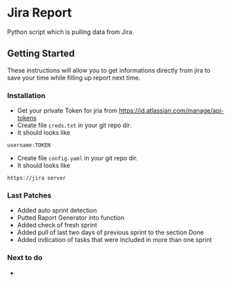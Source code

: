 # Jira Report

Python script which is pulling data from Jira.

## Getting Started

These instructions will allow you to get informations directly from jira to save your time while filling up report next time.

### Installation

* Get your private Token for jria from https://id.atlassian.com/manage/api-tokens
* Create file ``creds.txt`` in your git repo dir.
* It should looks like 
```
username:TOKEN
```
* Create file ``config.yaml`` in your git repo dir.
* It should looks like
```
https://jira server
```
### Last Patches

* Added auto sprint detection
* Putted Raport Generator into function
* Added check of fresh sprint
* Added pull of last two days of previous sprint to the section Done
* Added indication of tasks that were included in more than one sprint

### Next to do

* 
